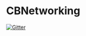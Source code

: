 # CBNetworking

[![Gitter](https://badges.gitter.im/cbangchen/CBNetworking.svg)](https://gitter.im/cbangchen/CBNetworking?utm_source=badge&utm_medium=badge&utm_campaign=pr-badge&utm_content=badge)